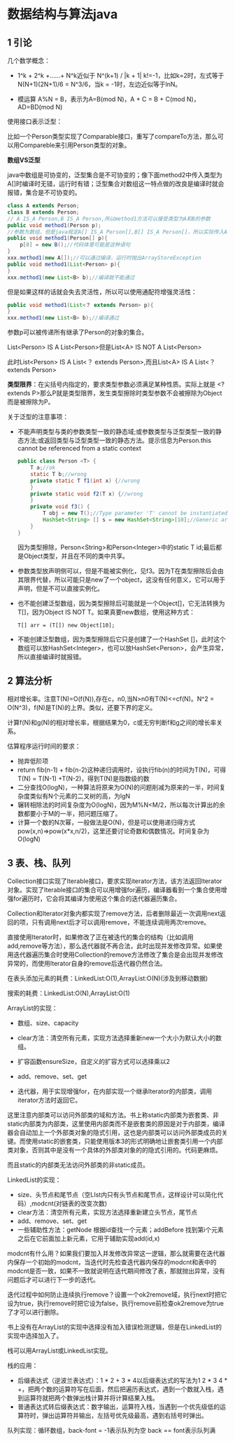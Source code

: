 # 数据结构与算法java

## 1 引论

几个数学概念：

* 1^k + 2^k +……+ N^k近似于 N^(k+1) / |k + 1|  k!=-1，比如k=2时，左式等于N(N+1)(2N+1)/6 = N^3/6，当k = -1时，左边近似等于lnN。

* 模运算 A%N = B，表示为A=B(mod N)，A + C = B + C(mod N)，AD=BD(mod N)

使用接口表示泛型：

比如一个Person类型实现了Comparable接口，重写了compareTo方法，那么可以用Compareble来引用Person类型的对象。

**数组VS泛型**

java中数组是可协变的，泛型集合是不可协变的；像下面method2中传入类型为A[]时编译时无错，运行时有错；泛型集合对数组这一特点做的改良是编译时就会报错，集合是不可协变的。

```java
class A extends Person;
class B extends Person;
// A IS_A Person,B IS_A Person,所以method1方法可以接受类型为A和B的参数
public void method1(Person p);
//参数为数组，但是java规定A[] IS_A Person[],B[] IS_A Person[]，所以实际传入A[]和B[]都是可以的，可以通过编译，但是传入A[]时会在运行时抛出ArrayStoreException
public void method1(Person[] p){
    p[0] = new B();//代码体里可能是这种语句
}
xxx.method1(new A[]);//可以通过编译，运行时抛出ArrayStoreException
public void method1(List<Person> p){
}
xxx.method1(new List<B> b);//编译就不能通过
```

但是如果这样的话就会失去灵活性，所以可以使用通配符增强灵活性：

```java
public void method1(List<？ extends Person> p){
}
xxx.method1(new List<B> b);//编译通过
```

参数p可以被传递所有继承了Person的对象的集合。

List\<Person> IS A List<Person\>但是List\<A> IS NOT A List<Person\>

此时List\<Person> IS A List<？ extends Person>,而且List\<A> IS A List<？ extends Person>

**类型限界**：在尖括号内指定的，要求类型参数必须满足某种性质。实际上就是 \<? extends P\>那么P就是类型限界，发生类型擦除时类型参数不会被擦除为Object而是被擦除为P。

关于泛型的注意事项：

* 不能声明类型与类的参数类型一致的静态域;或参数类型与泛型类型一致的静态方法;或返回类型与泛型类型一致的静态方法。提示信息为Person.this cannot be referenced from a static context

  ```java
  public class Person <T> {
      T a;//ok
      static T b;//wrong
      private static T f1(int x) {//wrong
      }
      private static void f2(T x) {//wrong
      }
      private void f3() {
          T obj = new T();//Type parameter 'T' cannot be instantiated directly
          HashSet<String> [] s = new HashSet<String>[10];//Generic array creation
      }
  }
  ```

  因为类型擦除，Person\<String>和Person\<Integer\>中的static T id;最后都是Object类型，并且在不同的类中共享。

* 参数类型放声明侧可以，但是不能被实例化，见f3。因为T在类型擦除后会由其限界代替，所以可能只是new了一个object，这没有任何意义，它可以用于声明，但是不可以直接实例化。

* 也不能创建泛型数组，因为类型擦除后可能就是一个Object[]，它无法转换为T[]，因为Object IS NOT T。如果真要new数组，使用这种方式：

  ```
  T[] arr = (T[]) new Object[10];
  ```

  

* 不能创建泛型数组，因为类型擦除后它只是创建了一个HashSet []，此时这个数组可以放HashSet<Integer\>，也可以放HashSet<Person\>，会产生异常，所以直接编译时就报错。

## 2 算法分析

相对增长率。注意T(N)=O(f(N)),存在c，n0,当N>n0有T(N)<=cf(N)。N^2 = O(N^3)，f(N)是T(N)的上界。类似，还要下界的定义。

计算f(N)和g(N)的相对增长率，根据结果为0，c或无穷判断f和g之间的增长率关系。

估算程序运行时间的要求：

* 抛弃低阶项
* return fib(n-1) + fib(n-2)这种递归调用时，设执行fib(n)的时间为T(N)，可得T(N) = T(N-1) +T(N-2)，得到T(N)是指数级的数
* 二分查找O(logN)，一种算法将原来为O(N)的问题削减为原来的一半，时间复杂度类似有N个元素的二叉树的高，为lgN
* 辗转相除法的时间复杂度为O(logN)，因为M%N<M/2，所以每次计算出的余数都要小于M的一半，把问题压缩了。
* 计算一个数的N次幂，一般做法是O(N)，但是可以使用递归得方式pow(x,n)=>pow(x*x,n/2)，这里还要讨论奇数和偶数情况。时间复杂为O(logN)

## 3 表、栈、队列

Collection接口实现了Iterable接口，要求实现iterator方法，该方法返回Iterator对象。实现了Iterable接口的集合可以用增强for遍历，编译器看到一个集合使用增强for遍历时，它会将其编译为使用这个集合的迭代器遍历集合。

Collection和Iterator对象内都实现了remove方法，后者删除最近一次调用next返回的项，只有调用next后才可以调用remove，不能连续调用两次remove。

直接使用Iterator时，如果修改了正在被迭代的集合的结构（比如调用add,remove等方法），那么迭代器就不再合法，此时出现并发修改异常。如果使用迭代器遍历集合时使用Collection的remove方法修改了集合是会出现并发修改异常的，而使用Iterator自身的remove后迭代器仍然合法。

在表头添加元素的耗费：LinkedList:O(1),ArrayList:O(N)(涉及到移动数据)

搜索的耗费：LinkedList:O(N),ArrayList:O(1)

ArrayList的实现：

* 数组、size、capacity
* clear方法：清空所有元素，实现方法选择重新new一个大小为默认大小的数组。

* 扩容函数ensureSize，自定义的扩容方式可以选择乘以2
* add、remove、set、get
* 迭代器，用于实现增强for，在内部实现一个继承Iterator的内部类，调用iterator方法时返回它。

这里注意内部类可以访问外部类的域和方法。书上称static内部类为嵌套类、非static内部类为内部类，这里使用内部类而不是嵌套类的原因是对于内部类，编译器会自动加上一个外部类对象的隐式引用，这也是内部类可以访问外部类成员的关键。而使用static的嵌套类，只能使用版本3的形式明确地让嵌套类引用一个内部类对象，否则其中是没有一个具体的外部类对象的的隐式引用的。代码更麻烦。

而且static的内部类无法访问外部类的非static成员。

LinkedList的实现：

* size、头节点和尾节点（空LIst内只有头节点和尾节点，这样设计可以简化代码）,modcnt(对链表的改变次数)
* clear方法：清空所有元素，实现方法选择重新建立头节点，尾节点
* add、remove、set、get
* 一些辅助性方法：getNode 根据id查找一个元素；addBefore 找到第i个元素之后在它前面加上新元素，它用于辅助实现add(id,x)

modcnt有什么用？如果我们要加入并发修改异常这一逻辑，那么就需要在迭代器内保存一个初始的modcnt，当迭代时先检查迭代器内保存的modcnt和表中的modcnt是否一致，如果不一致就说明在迭代期间修改了表，那就抛出异常，没有问题后才可以进行下一步的迭代。

迭代过程中如何防止连续执行remove？设置一个ok2remove域，执行next时把它设为true，执行remove时把它设为false，执行remove前检查ok2remove为true了才可以进行删除。

书上没有在ArrayList的实现中选择没有加入错误检测逻辑，但是在LinkedList的实现中选择加入了。

栈可以用ArrayList或LinkedList实现。

栈的应用：

* 后缀表达式（逆波兰表达式）：1 * 2 + 3 * 4以后缀表达式的写法为1 2 * 3 4 * +，把两个数的运算符写在后面，然后把遍历表达式，遇到一个数就入栈，遇到运算符就把两个数弹出栈计算并将计算结果入栈。
* 普通表达式转后缀表达式：数字输出，运算符入栈，当遇到一个优先级低的运算符时，弹出运算符并输出，左括号优先级最高，遇到右括号时弹出。

队列实现：循环数组，back-font = -1表示队列为空 back == font表示队列满

























